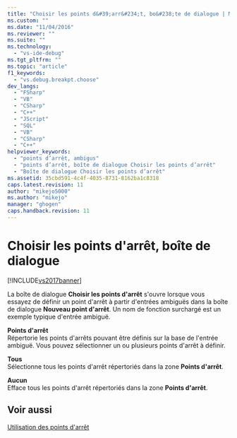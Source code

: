 ```yaml
---
title: "Choisir les points d&#39;arr&#234;t, bo&#238;te de dialogue | Microsoft Docs"
ms.custom: ""
ms.date: "11/04/2016"
ms.reviewer: ""
ms.suite: ""
ms.technology: 
  - "vs-ide-debug"
ms.tgt_pltfrm: ""
ms.topic: "article"
f1_keywords: 
  - "vs.debug.breakpt.choose"
dev_langs: 
  - "FSharp"
  - "VB"
  - "CSharp"
  - "C++"
  - "JScript"
  - "SQL"
  - "VB"
  - "CSharp"
  - "C++"
helpviewer_keywords: 
  - "points d’arrêt, ambigus"
  - "points d’arrêt, boîte de dialogue Choisir les points d’arrêt"
  - "Boîte de dialogue Choisir les points d’arrêt"
ms.assetid: 35cbd591-4c4f-4035-8731-8162ba1c8318
caps.latest.revision: 11
author: "mikejo5000"
ms.author: "mikejo"
manager: "ghogen"
caps.handback.revision: 11
---
```

# Choisir les points d&#39;arr&#234;t, bo&#238;te de dialogue
[!INCLUDE[vs2017banner](../code-quality/includes/vs2017banner.md)]

La boîte de dialogue **Choisir les points d'arrêt** s'ouvre lorsque vous essayez de définir un point d'arrêt à partir d'entrées ambiguës dans la boîte de dialogue **Nouveau point d'arrêt**.  Un nom de fonction surchargé est un exemple typique d'entrée ambiguë.  
  
 **Points d'arrêt**  
 Répertorie les points d'arrêts pouvant être définis sur la base de l'entrée ambiguë.  Vous pouvez sélectionner un ou plusieurs points d'arrêt à définir.  
  
 **Tous**  
 Sélectionne tous les points d'arrêt répertoriés dans la zone **Points d'arrêt**.  
  
 **Aucun**  
 Efface tous les points d'arrêt répertoriés dans la zone **Points d'arrêt**.  
  
## Voir aussi  
 [Utilisation des points d'arrêt](../debugger/using-breakpoints.md)
